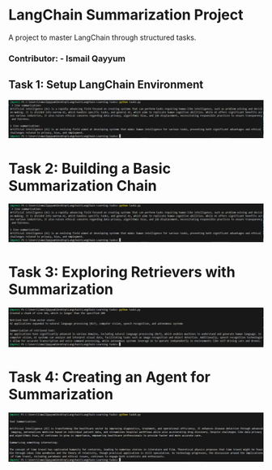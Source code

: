 # LangChain Summarization Project

A project to master LangChain through structured tasks.

### Contributor: - Ismail Qayyum

## Task 1: Setup LangChain Environment

![alt text](image.png)

# Task 2: Building a Basic Summarization Chain

![alt text](image.png)

# Task 3: Exploring Retrievers with Summarization

![alt text](image-1.png)

# Task 4: Creating an Agent for Summarization

![alt text](image-2.png)
